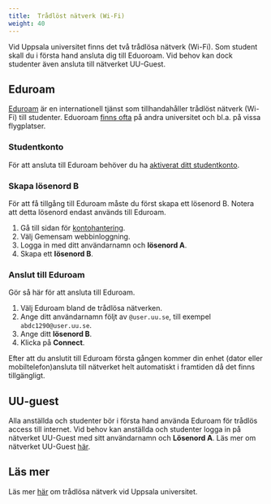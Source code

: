 ```yaml
---
title:  Trådlöst nätverk (Wi-Fi) 
weight: 40
---
```


Vid Uppsala universitet finns det två trådlösa nätverk (Wi-Fi). Som student
skall du i första hand ansluta dig till Eduoroam. Vid behov kan dock studenter
även ansluta till nätverket UU-Guest. 

## Eduroam

[Eduroam][eduroam-wp] är en internationell tjänst som tillhandahåller trådlöst
nätverk (Wi-Fi) till studenter. Eduoroam [finns ofta](https://www.eduroam.org/where/)
på andra universitet och bl.a. på vissa flygplatser.

[eduroam-wp]: https://sv.wikipedia.org/wiki/Eduroam

### Studentkonto

För att ansluta till Eduroam behöver du ha [aktiverat ditt
 studentkonto](../preparation#studentkonto).

### Skapa lösenord B

För att få tillgång till Eduroam måste du först skapa ett lösenord B. Notera att detta lösenord endast används till Eduroam.

1. Gå till sidan för [kontohantering][konto].
2. Välj Gemensam webbinloggning. 
3. Logga in med ditt användarnamn och **lösenord A**.
4. Skapa ett **lösenord B**.

[konto]: http://www.uu.se/konto

### Anslut till Eduroam

Gör så här för att ansluta till Eduroam.

1. Välj Eduroam bland de trådlösa nätverken.
2. Ange ditt användarnamn följt av `@user.uu.se`, till exempel `abdc1290@user.uu.se`.
3. Ange ditt **lösenord B**.
4. Klicka på **Connect**.

Efter att du anslutit till Eduroam första gången kommer din enhet (dator eller
mobiltelefon)ansluta till nätverket helt automatiskt i framtiden då det finns tillgängligt.

<!--
### Installera Eduroam

Du behöver [installera Eduroam][install] på varje enhet (dator eller
mobiltelefon) du vill ansluta till Eduroam med.

[install]: https://mp.uu.se/web/info/stod/it-telefoni/anvandarguider/network/eduroam

### Anslut

För att ansluta till Eduroam loggar du in med användarnamnet
`abcd1234@user.uu.se`, där du ersätter `abcd1234` med din användaridentitet
(namnet på ditt studentkonto) och **Lösenord B**.


- När du väl har ställt in Eduroam kommer din enhet (dator eller mobiltelefon)
  ansluta till nätverket helt automatiskt.

[uu-eduroam]:
    https://www.uu.se/student/it-for-studenter/tradlost-natverk#h-Ansluttilldettradlosanatverketeduroam

-->

<!--

- För ytterligare säkerhet rekommenderas installation av ett certifikat (kan
  vara en nödvändighet för vissa enheter). Information om hur du går tillväga
  hittar du [här][eduroam].

[eduroam]: https://mp.uu.se/sv/web/info/stod/it-telefoni/it-support/network-on-campus/eduroam

### Kom i gång med Eduroam

Mer detaljerade instruktioner för hur du kommer igång med Eduroam: 

- [Trådlöst Wi-Fi nätverk - Eduroam][eduroam]. 

-->

## UU-guest

Alla anställda och studenter bör i första hand använda Eduroam för trådlös
access till internet. Vid behov kan anställda och studenter logga in på
nätverket UU-Guest med sitt användarnamn och **Lösenord A**.
Läs mer om nätverket UU-Guest [här][uu-guest]. 


[uu-guest]:
    https://www.uu.se/medarbetare/stod-och-verktyg/it/it-tjanster/natverk-och-vpn#h-UUGuesttradlostWiFinatverk

## Läs mer

Läs mer [här][wifi] om trådlösa nätverk vid Uppsala universitet. 

[wifi]: https://www.uu.se/student/it-for-studenter/tradlost-natverk